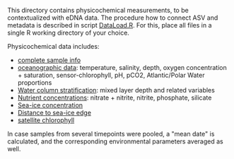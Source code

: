 This directory contains physicochemical measurements, to be contextualized with eDNA data. The procedure how to connect ASV and metadata is described in script [DataLoad.R](../DataLoad.R). For this, place all files in a single R working directory of your choice.

Physicochemical data includes:
- [complete sample info](./sample_info.txt)
- [oceanographic data](./CTD.txt): temperature, salinity, depth, oxygen concentration + saturation, sensor-chlorophyll, pH, pCO2, Atlantic/Polar Water proportions
- [Water column stratification](./Strat.txt): mixed layer depth and related variables
- [Nutrient concentrations](./Nutrients.txt): nitrate + nitrite, nitrite, phosphate, silicate
- [Sea-ice concentration](./IceConc.txt)
- [Distance to sea-ice edge](./IceDist.txt)
- [satellite chlorophyll](./Chl_sat.txt)

In case samples from several timepoints were pooled, a "mean date" is calculated, and the corresponding environmental parameters averaged as well.


